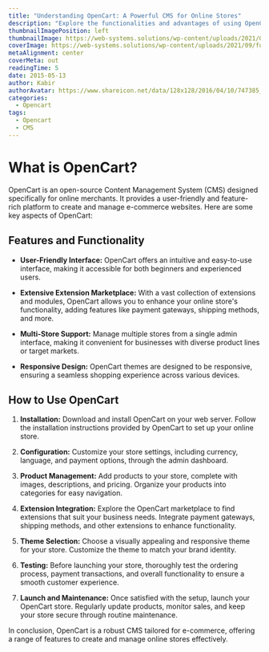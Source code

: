 ```yaml
---
title: "Understanding OpenCart: A Powerful CMS for Online Stores"
description: "Explore the functionalities and advantages of using OpenCart as your e-commerce solution."
thumbnailImagePosition: left
thumbnailImage: https://web-systems.solutions/wp-content/uploads/2021/09/funkcziyi-ta-perevagy-internet-magazynu-na-cms-opencart-1.jpg
coverImage: https://web-systems.solutions/wp-content/uploads/2021/09/funkcziyi-ta-perevagy-internet-magazynu-na-cms-opencart-1.jpg
metaAlignment: center
coverMeta: out
readingTime: 5
date: 2015-05-13
author: Kabir
authorAvatar: https://www.shareicon.net/data/128x128/2016/04/10/747385_man_512x512.png
categories: 
  - Opencart
tags:
  - Opencart
  - CMS 
---
```


<!-- Start of Post Description-->

# What is OpenCart?

OpenCart is an open-source Content Management System (CMS) designed specifically for online merchants. It provides a user-friendly and feature-rich platform to create and manage e-commerce websites. Here are some key aspects of OpenCart:

## Features and Functionality

- **User-Friendly Interface:** OpenCart offers an intuitive and easy-to-use interface, making it accessible for both beginners and experienced users.

- **Extensive Extension Marketplace:** With a vast collection of extensions and modules, OpenCart allows you to enhance your online store's functionality, adding features like payment gateways, shipping methods, and more.

- **Multi-Store Support:** Manage multiple stores from a single admin interface, making it convenient for businesses with diverse product lines or target markets.

- **Responsive Design:** OpenCart themes are designed to be responsive, ensuring a seamless shopping experience across various devices.

## How to Use OpenCart

1. **Installation:** Download and install OpenCart on your web server. Follow the installation instructions provided by OpenCart to set up your online store.

2. **Configuration:** Customize your store settings, including currency, language, and payment options, through the admin dashboard.

3. **Product Management:** Add products to your store, complete with images, descriptions, and pricing. Organize your products into categories for easy navigation.

4. **Extension Integration:** Explore the OpenCart marketplace to find extensions that suit your business needs. Integrate payment gateways, shipping methods, and other extensions to enhance functionality.

5. **Theme Selection:** Choose a visually appealing and responsive theme for your store. Customize the theme to match your brand identity.

6. **Testing:** Before launching your store, thoroughly test the ordering process, payment transactions, and overall functionality to ensure a smooth customer experience.

7. **Launch and Maintenance:** Once satisfied with the setup, launch your OpenCart store. Regularly update products, monitor sales, and keep your store secure through routine maintenance.

In conclusion, OpenCart is a robust CMS tailored for e-commerce, offering a range of features to create and manage online stores effectively.